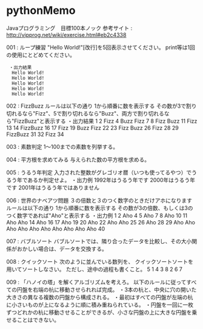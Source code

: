 # pythonMemo
Javaプログラミング　目標100本ノック
参考サイト : http://vipprog.net/wiki/exercise.html#eb2c4338

001 : ループ練習
     "Hello World!"[改行]を5回表示させてください。
     print等は1回の使用にとどめてください。

     ・出力結果
      Hello World!
      Hello World!
      Hello World!
      Hello World!
      Hello World!

002 : FizzBuzz
     ルールは以下の通り
       1から順番に数を表示する
       その数が3で割り切れるなら"Fizz"、5で割り切れるなら"Buzz"、両方で割り切れるなら"FizzBuzz"と表示する
     ・出力結果
      1 2 Fizz 4 Buzz Fizz 7 8 Fizz Buzz 11 Fizz 13 14 FizzBuzz 16 17 Fizz 19 Buzz Fizz 22 23 Fizz Buzz 26 Fizz 28 29 FizzBuzz 31 32 Fizz 34

003 : 素数判定
     1～100までの素数を列挙する。

004 : 平方根を求めてみる
     与えられた数の平方根を求める。

005 : うるう年判定
     入力された整数がグレゴリオ暦（いつも使ってるやつ）でうるう年であるか判定せよ。
     ・出力例
      1992年はうるう年です
      2000年はうるう年です
      2001年はうるう年ではありません

006 : 世界のナベアツ問題
     ３の倍数と３のつく数字のときだけアホになります
     ルールは以下の通り
       1から順番に数を表示する
       その数が3の倍数、もしくは3のつく数字であれば"Aho"と表示する
     ・出力例
     1 2 Aho 4 5 Aho 7 8 Aho 10 11 Aho Aho 14 Aho 16 17 Aho 19 20 Aho 22 Aho Aho 25 26 Aho 28 29 Aho Aho Aho Aho Aho Aho Aho Aho Aho Aho 40

007 : バブルソート
     バブルソートでは、隣り合ったデータを比較し、その大小関係がおかしい場合は、データを交換する。

008 : クイックソート
     次のように並んでいる数列を、 クイックソートソートを用いてソートしなさい。 ただし、途中の過程も書くこと。
     5 1 4 3 8 2 6 7

009 : 「ハノイの塔」を解くアルゴリズムを考えろ。
     以下のルールに従ってすべての円盤を右端の杭に移動させられれば完成。
      ・3本の杭と、中央に穴の開いた大きさの異なる複数の円盤から構成される。
      ・最初はすべての円盤が左端の杭に小さいものが上になるように順に積み重ねられている。
      ・円盤を一回に一枚ずつどれかの杭に移動させることができるが、小さな円盤の上に大きな円盤を乗せることはできない。
